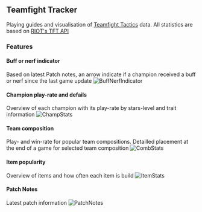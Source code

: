 ## Teamfight Tracker

Playing guides and visualisation of [Teamfight Tactics](https://teamfighttactics.leagueoflegends.com/) data. All statistics are based on [RIOT's TFT API](https://developer.riotgames.com/docs/tft)

### Features
#### Buff or nerf indicator
Based on latest Patch notes, an arrow indicate if a champion received a buff or nerf since the last game update
![BuffNerfIndicator](/preview/BuffNerfIndicator.PNG)

#### Champion play-rate and defails
Overview of each champion with its play-rate by stars-level and trait information
![ChampStats](/preview/ChampStats.PNG)

#### Team composition
Play- and win-rate for popular team compositions. Detailled placement at the end of a game for selected team composition
![CombStats](/preview/CombStats.PNG)

#### Item popularity
Overview of items and how often each item is build
![ItemStats](/preview/ItemStats.PNG)

#### Patch Notes
Latest patch information
![PatchNotes](/preview/PatchNotes.PNG)
